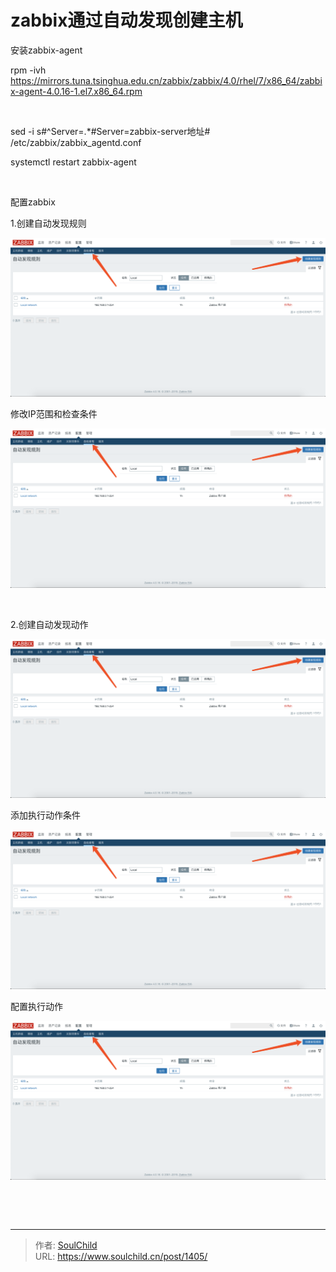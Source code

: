 # zabbix通过自动发现创建主机

<!--more-->
安装zabbix-agent

rpm -ivh https://mirrors.tuna.tsinghua.edu.cn/zabbix/zabbix/4.0/rhel/7/x86_64/zabbix-agent-4.0.16-1.el7.x86_64.rpm

&nbsp;

sed -i s#^Server=.*#Server=zabbix-server地址# /etc/zabbix/zabbix_agentd.conf

systemctl restart zabbix-agent

&nbsp;

配置zabbix

1.创建自动发现规则

<img src="images/b4136209d26a84d627453151f2b55357.png" />

修改IP范围和检查条件

<img src="images/b4136209d26a84d627453151f2b55357.png" />

&nbsp;

2.创建自动发现动作

<img src="images/b4136209d26a84d627453151f2b55357.png" />

添加执行动作条件

<img src="images/b4136209d26a84d627453151f2b55357.png" />

配置执行动作

<img src="images/b4136209d26a84d627453151f2b55357.png" />

&nbsp;

&nbsp;


---

> 作者: [SoulChild](https://www.soulchild.cn)  
> URL: https://www.soulchild.cn/post/1405/  

